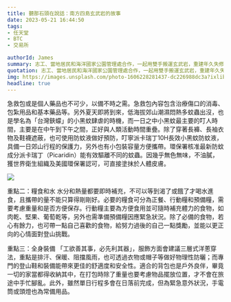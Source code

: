 ```yaml
---
title: 聽那石頭在說話：南方四島玄武岩的故事
date: 2023-05-21 16:44:50
tags:
- 任天堂
- BTC
- 交易所

authorId: James
summary: 志工、當地居民和海洋國家公園管理處合作，一起用雙手搬運玄武岩，重建年久失修的步道。（圖片由活水文化事業有限公司提供）
quotation: 志工、當地居民和海洋國家公園管理處合作，一起用雙手搬運玄武岩，重建年久失修的步道。（圖片由活水文化事業有限公司提供）
img: https://images.unsplash.com/photo-1606228281437-dc226988dc3a?ixlib=rb-4.0.3&ixid=M3wxMjA3fDB8MHxwaG90by1wYWdlfHx8fGVufDB8fHx8fA%3D%3D&auto=format&fit=crop&w=1470&q=80
headline: true
---
```

急救包或是個人藥品也不可少，以備不時之需。急救包內容包含治療傷口的消毒、包紮用品和基本藥品等。另外夏天即將到來，低海拔郊山潮濕悶熱多蚊蟲出沒，也是學名為「台灣鋏蠓」的小黑蚊肆虐的時機，而一日之中小黑蚊最主要的叮人時間，主要是在中午到下午之間，正好與人類活動時間重疊。除了穿著長褲、長袖衣物及鞋襪遮蔽，也可使用防蚊液做好預防，叮寧派卡瑞丁10H長效小黑蚊防蚊液，具備一日郊山行程的保護力，另外也有小包裝容量方便攜帶。環保署核准最新防蚊成分派卡瑞丁（Picaridin）能有效驅離不同的蚊蟲。因幾乎無色無味，不油膩，獲世界衛生組織及美國環保署認可，可直接塗抹於人體皮膚。

![](https://img.natgeomedia.com/userfiles/sm/sm1920_images_A1/16271/2023051653613005.jpg)

重點二：糧食和水
水分和熱量都要即時補充，不可以等到渴了或餓了才喝水進食，且攜帶的量不能只算得剛剛好。必要的糧食可分為正餐、行動糧和預備糧，需要考慮重量和是否方便保存。行動糧主要為方便食用並可隨時補充體力的食物，如肉乾、堅果、葡萄乾等，另外也需準備預備糧因應緊急狀況。除了必備的食物，若心有餘力，也可帶一點自己喜歡的食物，給努力過後的自己一點獎勵，並能以更正向的心情面對登山挑戰。

重點三：全身裝備
「工欲善其事，必先利其器」，服飾方面會建議三層式洋蔥穿法，重點是排汗、保暖、阻擋風雨，也可透過衣物或帽子等做好物理性防曬；而專門的登山鞋和裝備能帶來更佳的舒適度和安全性。適合的背包也是戶外良伴，畢竟一切的家當都得收納其中，在打包時除了重量也要考慮物品擺放位置，才不會在旅途中手忙腳亂。此外，雖然單日行程多會在日落前完成，但為緊急意外狀況，手電筒或頭燈也為常備用品。

